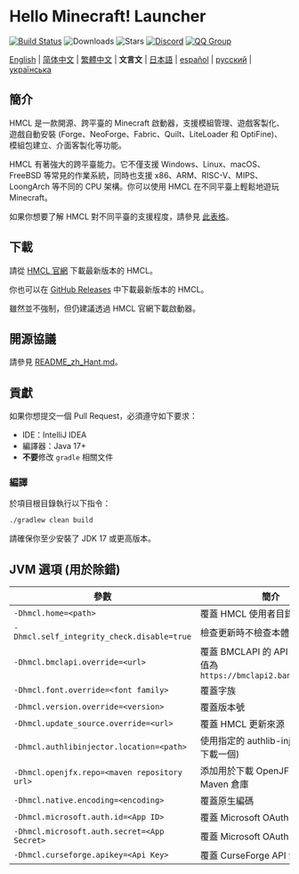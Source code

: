 # Hello Minecraft! Launcher

[![Build Status](https://ci.huangyuhui.net/job/HMCL/badge/icon?.svg)](https://ci.huangyuhui.net/job/HMCL)
![Downloads](https://img.shields.io/github/downloads/HMCL-dev/HMCL/total?style=flat)
![Stars](https://img.shields.io/github/stars/HMCL-dev/HMCL?style=flat)
[![Discord](https://img.shields.io/discord/995291757799538688.svg?label=&logo=discord&logoColor=ffffff&color=7389D8&labelColor=6A7EC2)](https://discord.gg/jVvC7HfM6U)
[![QQ Group](https://img.shields.io/badge/QQ-HMCL-bright?label=&logo=qq&logoColor=ffffff&color=1EBAFC&labelColor=1DB0EF&logoSize=auto)](https://docs.hmcl.net/groups.html)

[English](README.md) | [简体中文](README_zh.md) | [繁體中文](README_zh_Hant.md) | **文言文** | [日本語](README_ja.md) |
[español](README_es.md) | [русский](README_ru.md) | [українська](README_uk.md)

## 簡介

HMCL 是一款開源、跨平臺的 Minecraft 啟動器，支援模組管理、遊戲客製化、遊戲自動安裝 (Forge、NeoForge、Fabric、Quilt、LiteLoader 和 OptiFine)、模組包建立、介面客製化等功能。

HMCL 有著強大的跨平臺能力。它不僅支援 Windows、Linux、macOS、FreeBSD 等常見的作業系統，同時也支援 x86、ARM、RISC-V、MIPS、LoongArch 等不同的 CPU 架構。你可以使用 HMCL 在不同平臺上輕鬆地遊玩 Minecraft。

如果你想要了解 HMCL 對不同平臺的支援程度，請參見 [此表格](docs/PLATFORM_zh_Hant.md)。

## 下載

請從 [HMCL 官網](https://hmcl.huangyuhui.net/download) 下載最新版本的 HMCL。

你也可以在 [GitHub Releases](https://github.com/HMCL-dev/HMCL/releases) 中下載最新版本的 HMCL。

雖然並不強制，但仍建議透過 HMCL 官網下載啟動器。

## 開源協議

請參見 [README_zh_Hant.md](README_zh_Hant.md#開源協議)。

## 貢獻

如果你想提交一個 Pull Request，必須遵守如下要求：

* IDE：IntelliJ IDEA
* 編譯器：Java 17+
* **不要**修改 `gradle` 相關文件

### 編譯

於項目根目錄執行以下指令：

```bash
./gradlew clean build
```

請確保你至少安裝了 JDK 17 或更高版本。

## JVM 選項 (用於除錯)

| 參數                                         | 簡介                                                                 |
| -------------------------------------------- | -------------------------------------------------------------------- |
| `-Dhmcl.home=<path>`                         | 覆蓋 HMCL 使用者目錄                                                 |
| `-Dhmcl.self_integrity_check.disable=true`   | 檢查更新時不檢查本體完整性                                           |
| `-Dhmcl.bmclapi.override=<url>`              | 覆蓋 BMCLAPI 的 API Root，預設值為 `https://bmclapi2.bangbang93.com` |
| `-Dhmcl.font.override=<font family>`         | 覆蓋字族                                                             |
| `-Dhmcl.version.override=<version>`          | 覆蓋版本號                                                           |
| `-Dhmcl.update_source.override=<url>`        | 覆蓋 HMCL 更新來源                                                   |
| `-Dhmcl.authlibinjector.location=<path>`     | 使用指定的 authlib-injector (而非下載一個)                           |
| `-Dhmcl.openjfx.repo=<maven repository url>` | 添加用於下載 OpenJFX 的自訂 Maven 倉庫                               |
| `-Dhmcl.native.encoding=<encoding>`          | 覆蓋原生編碼                                                         |
| `-Dhmcl.microsoft.auth.id=<App ID>`          | 覆蓋 Microsoft OAuth App ID                                          |
| `-Dhmcl.microsoft.auth.secret=<App Secret>`  | 覆蓋 Microsoft OAuth App 金鑰                                        |
| `-Dhmcl.curseforge.apikey=<Api Key>`         | 覆蓋 CurseForge API 金鑰                                        |
